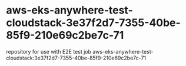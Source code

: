 # aws-eks-anywhere-test-cloudstack-3e37f2d7-7355-40be-85f9-210e69c2be7c-71
repository for use with E2E test job aws-eks-anywhere-test-cloudstack:3e37f2d7-7355-40be-85f9-210e69c2be7c-71
